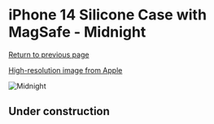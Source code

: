 # iPhone 14 Silicone Case with MagSafe - Midnight

[Return to previous page](/iphone_14)

[High-resolution image from Apple](https://store.storeimages.cdn-apple.com/8756/as-images.apple.com/is/MPRU3?wid=4500&hei=4500&fmt=png)

<div style="width: 500px"><img src="/everyphone/MPRU3.png" alt="Midnight"></div>

## Under construction
